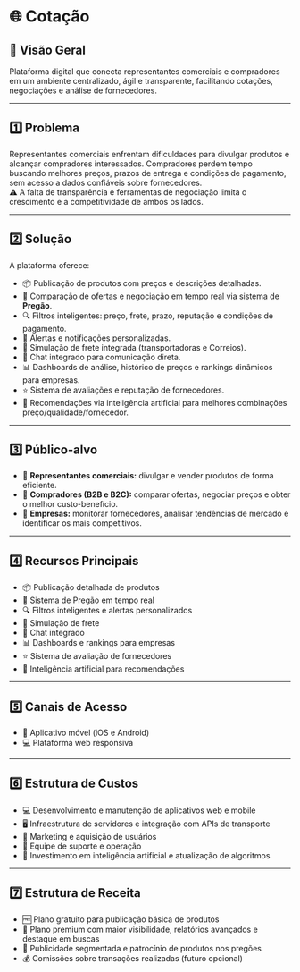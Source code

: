 # 🌐 Cotação

## 🔹 Visão Geral
Plataforma digital que conecta representantes comerciais e compradores em um ambiente centralizado, ágil e transparente, facilitando cotações, negociações e análise de fornecedores.

---

## 1️⃣ Problema
Representantes comerciais enfrentam dificuldades para divulgar produtos e alcançar compradores interessados. Compradores perdem tempo buscando melhores preços, prazos de entrega e condições de pagamento, sem acesso a dados confiáveis sobre fornecedores.  
⚠️ A falta de transparência e ferramentas de negociação limita o crescimento e a competitividade de ambos os lados.

---

## 2️⃣ Solução
A plataforma oferece:
- 📦 Publicação de produtos com preços e descrições detalhadas.  
- 🤝 Comparação de ofertas e negociação em tempo real via sistema de **Pregão**.  
- 🔍 Filtros inteligentes: preço, frete, prazo, reputação e condições de pagamento.  
- 🔔 Alertas e notificações personalizadas.  
- 🚚 Simulação de frete integrada (transportadoras e Correios).  
- 💬 Chat integrado para comunicação direta.  
- 📊 Dashboards de análise, histórico de preços e rankings dinâmicos para empresas.  
- ⭐ Sistema de avaliações e reputação de fornecedores.  
- 🤖 Recomendações via inteligência artificial para melhores combinações preço/qualidade/fornecedor.

---

## 3️⃣ Público-alvo
- 👔 **Representantes comerciais:** divulgar e vender produtos de forma eficiente.  
- 🛒 **Compradores (B2B e B2C):** comparar ofertas, negociar preços e obter o melhor custo-benefício.  
- 🏢 **Empresas:** monitorar fornecedores, analisar tendências de mercado e identificar os mais competitivos.

---

## 4️⃣ Recursos Principais
- 📦 Publicação detalhada de produtos  
- 🤝 Sistema de Pregão em tempo real  
- 🔍 Filtros inteligentes e alertas personalizados  
- 🚚 Simulação de frete  
- 💬 Chat integrado  
- 📊 Dashboards e rankings para empresas  
- ⭐ Sistema de avaliação de fornecedores  
- 🤖 Inteligência artificial para recomendações

---

## 5️⃣ Canais de Acesso
- 📱 Aplicativo móvel (iOS e Android)  
- 💻 Plataforma web responsiva

---

## 6️⃣ Estrutura de Custos
- 💻 Desenvolvimento e manutenção de aplicativos web e mobile  
- 🖥️ Infraestrutura de servidores e integração com APIs de transporte  
- 📣 Marketing e aquisição de usuários  
- 👥 Equipe de suporte e operação  
- 🤖 Investimento em inteligência artificial e atualização de algoritmos

---

## 7️⃣ Estrutura de Receita
- 🆓 Plano gratuito para publicação básica de produtos  
- 💎 Plano premium com maior visibilidade, relatórios avançados e destaque em buscas  
- 📢 Publicidade segmentada e patrocínio de produtos nos pregões  
- 💰 Comissões sobre transações realizadas (futuro opcional)
